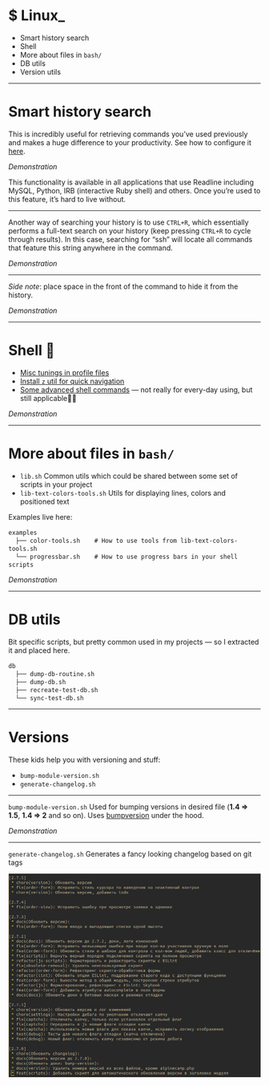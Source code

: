 # $ Linux_
+ Smart history search
+ Shell
+ More about files in `bash/`
+ DB utils
+ Version utils

---
# Smart history search
This is incredibly useful for retrieving commands you’ve used previously and makes a huge difference to your productivity.
See how to configure it [here](https://github.com/8kto/dev-scritps/blob/master/env/tunings.md#smart-incremental-history-search).

*Demonstration*

This functionality is available in all applications that use Readline including MySQL, Python, IRB (interactive Ruby shell) and others. 
Once you’re used to this feature, it’s hard to live without.

---
Another way of searching your history is to use `CTRL+R`, which essentially performs a full-text search on your history (keep pressing `CTRL+R` to cycle through results). In this case, searching for “ssh” will locate all commands that feature this string anywhere in the command.

*Demonstration*

---
*Side note*: place space in the front of the command to hide it from the history.

*Demonstration*

---
# Shell 🐚
+ [Misc tunings in profile files](https://github.com/8kto/dev-scritps/blob/master/env/tunings.md)
+ [Install `z` util for quick navigation](https://github.com/rupa/z/blob/master/README#L48)
+ [Some advanced shell commands](https://github.com/8kto/dev-scritps/blob/master/bash/useful-commands.sh) — not really for every-day using, but still applicable🐚🐚

*Demonstration*

---
# More about files in `bash/`
+ `lib.sh` Common utils which could be shared between some set of scripts in your project
+ `lib-text-colors-tools.sh` Utils for displaying lines, colors and positioned text

Examples live here:
```  
examples
  ├── color-tools.sh    # How to use tools from lib-text-colors-tools.sh
  └── progressbar.sh    # How to use progress bars in your shell scripts
```

*Demonstration*

---
# DB utils
Bit specific scripts, but pretty common used in my projects — so I extracted it and placed here.
```
db
  ├── dump-db-routine.sh
  ├── dump-db.sh
  ├── recreate-test-db.sh
  └── sync-test-db.sh
```

---
# Versions
These kids help you with versioning and stuff:
+ `bump-module-version.sh`
+ `generate-changelog.sh`

---
`bump-module-version.sh`  Used for bumping versions in desired file (__1.4 => 1.5__, __1.4 => 2__ and so on). Uses [bumpversion](https://pypi.org/project/bumpversion/) under the hood.

*Demonstration*

---
`generate-changelog.sh` Generates a fancy looking changelog based on git tags

<img 
  src="./images/changelog-semantic.png" 
  alt="" 
/>
